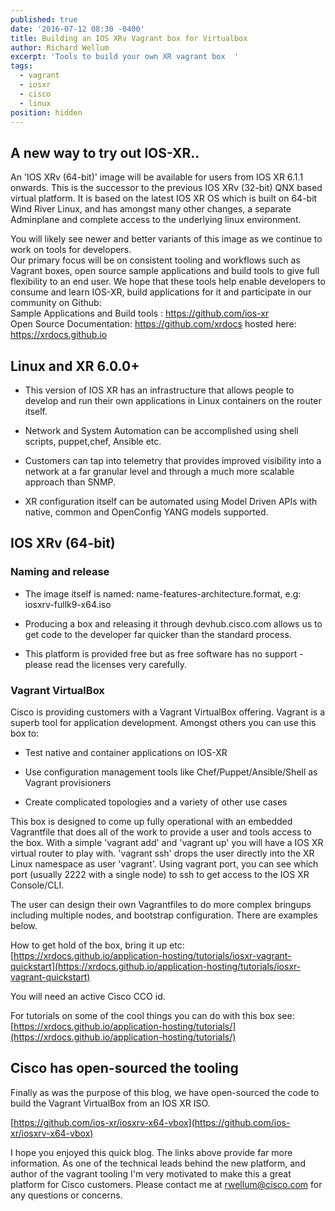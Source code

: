 ```yaml
---
published: true
date: '2016-07-12 08:30 -0400'
title: Building an IOS XRv Vagrant box for Virtualbox
author: Richard Wellum
excerpt: 'Tools to build your own XR vagrant box  '
tags:
  - vagrant
  - iosxr
  - cisco
  - linux
position: hidden
---
```

## A new way to try out IOS-XR..
An 'IOS XRv (64-bit)' image will be available for users from IOS XR 6.1.1 onwards. This is the successor to the previous IOS XRv (32-bit) QNX based virtual platform. It is based on the latest IOS XR OS which is built on 64-bit Wind River Linux, and has amongst many other changes, a separate Adminplane and complete access to the underlying linux environment. 

You will likely see newer and better variants of this image as we continue to work on tools for developers.  
Our primary focus will be on consistent tooling and workflows such as Vagrant boxes, open source sample applications and build tools to give full flexibility to an end user. We hope that these tools help enable developers to consume and learn IOS-XR, build applications for it and participate in our community on Github:  
Sample Applications and Build tools : <https://github.com/ios-xr>   
Open Source Documentation:  <https://github.com/xrdocs> hosted here:  <https://xrdocs.github.io>



## Linux and XR 6.0.0+

*  This version of IOS XR has an infrastructure that allows people to develop and run their own applications in Linux containers on the router itself.

*  Network and System Automation can be accomplished using shell scripts, puppet,chef, Ansible etc.

*  Customers can tap into telemetry that provides improved visibility into a network at a far granular level and through a much more scalable approach than SNMP.  

*  XR configuration itself can be automated using Model Driven APIs with native, common and OpenConfig  YANG models supported.  


## IOS XRv (64-bit)

### Naming and release
*  The image itself is named: name-features-architecture.format, e.g: iosxrv-fullk9-x64.iso

*  Producing a box and releasing it through devhub.cisco.com allows us to get code to the developer far quicker than the standard process.

*  This platform is provided free but as free software has no support - please read the licenses very carefully.  


### Vagrant VirtualBox
Cisco is providing customers with a Vagrant VirtualBox offering. Vagrant is a superb tool for application development. Amongst others you can use this box to:

*  Test native and container applications on IOS-XR

*  Use configuration management tools like Chef/Puppet/Ansible/Shell as Vagrant provisioners

*  Create complicated topologies and a variety of other use cases

This box is designed to come up fully operational with an embedded Vagrantfile that does all of the work to provide a user and tools access to the box. With a simple 'vagrant add' and 'vagrant up' you will have a IOS XR virtual router to play with. 'vagrant ssh' drops the user directly into the XR Linux namespace as user 'vagrant'. Using vagrant port, you can see which port (usually 2222 with a single node) to ssh to get access to the IOS XR Console/CLI.

The user can design their own Vagrantfiles to do more complex bringups including multiple nodes, and bootstrap configuration. There are examples below.

How to get hold of the box, bring it up etc: [https://xrdocs.github.io/application-hosting/tutorials/iosxr-vagrant-quickstart](https://xrdocs.github.io/application-hosting/tutorials/iosxr-vagrant-quickstart)

You will need an active Cisco CCO id.

For tutorials on some of the cool things you can do with this box see: [https://xrdocs.github.io/application-hosting/tutorials/](https://xrdocs.github.io/application-hosting/tutorials/)

## Cisco has open-sourced the tooling
Finally as was the purpose of this blog, we have open-sourced the code to build the Vagrant VirtualBox from an IOS XR ISO.

[https://github.com/ios-xr/iosxrv-x64-vbox](https://github.com/ios-xr/iosxrv-x64-vbox)

I hope you enjoyed this quick blog. The links above provide far more information. As one of the technical leads behind the new platform, and author of the vagrant tooling I'm very motivated to make this a great platform for Cisco customers. Please contact me at rwellum@cisco.com for any questions or concerns.

